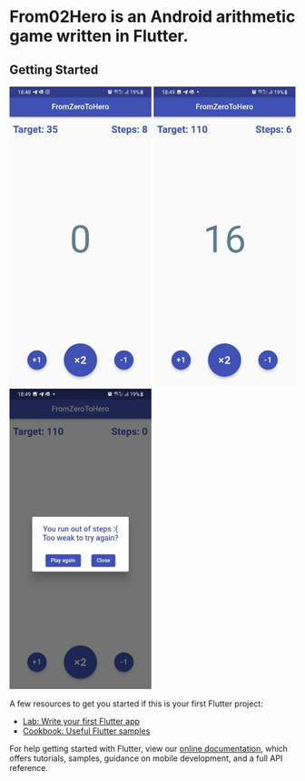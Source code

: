 # From02Hero is an Android arithmetic game written in Flutter.

## Getting Started

<p>
<img src="https://github.com/meirbnb/From02Hero/blob/main/screenshots/1.jpg" data-canonical-src="https://github.com/meirbnb/From02Hero/blob/main/screenshots/1.jpg" width="250"/>
 
<img src="https://github.com/meirbnb/From02Hero/blob/main/screenshots/3.jpg" data-canonical-src="https://github.com/meirbnb/From02Hero/blob/main/screenshots/3.jpg" width="250"/>

<img src="https://github.com/meirbnb/From02Hero/blob/main/screenshots/4.jpg" data-canonical-src="https://github.com/meirbnb/From02Hero/blob/main/screenshots/4.jpg" width="250"/>
</p>

A few resources to get you started if this is your first Flutter project:

- [Lab: Write your first Flutter app](https://flutter.dev/docs/get-started/codelab)
- [Cookbook: Useful Flutter samples](https://flutter.dev/docs/cookbook)

For help getting started with Flutter, view our
[online documentation](https://flutter.dev/docs), which offers tutorials,
samples, guidance on mobile development, and a full API reference.
